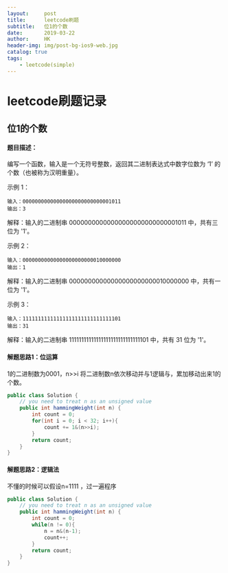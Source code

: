 ```yaml
---
layout:     post
title:      leetcode刷题
subtitle:   位1的个数
date:       2019-03-22
author:     HK
header-img: img/post-bg-ios9-web.jpg
catalog: true
tags:
    - leetcode(simple)
---
```

# leetcode刷题记录
## 位1的个数

#### 题目描述：
编写一个函数，输入是一个无符号整数，返回其二进制表达式中数字位数为 ‘1’ 的个数（也被称为汉明重量）。

示例 1：

    输入：00000000000000000000000000001011
    输出：3
解释：输入的二进制串 00000000000000000000000000001011 中，共有三位为 '1'。


示例 2：

    输入：00000000000000000000000010000000
    输出：1
解释：输入的二进制串 00000000000000000000000010000000 中，共有一位为 '1'。


示例 3：

    输入：11111111111111111111111111111101
    输出：31
解释：输入的二进制串 11111111111111111111111111111101 中，共有 31 位为 '1'。

#### 解题思路1：位运算
1的二进制数为0001，n>>i 将二进制数n依次移动并与1逻辑与，累加移动出来1的个数。
```java
public class Solution {
    // you need to treat n as an unsigned value
    public int hammingWeight(int n) {
        int count = 0;
        for(int i = 0; i < 32; i++){
            count += 1&(n>>i);
        }
        return count;
    }
}
```

#### 解题思路2：逻辑法
不懂的时候可以假设n=1111 ，过一遍程序
```java
public class Solution {
    // you need to treat n as an unsigned value
    public int hammingWeight(int n) {
        int count = 0;
        while(n != 0){
            n = n&(n-1);
            count++;
        }
        return count;
    }
}
```
